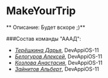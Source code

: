 # MakeYourTrip
** Описание: Будет вскоре ;)**

###Состав команды "АААД":
* [*Терёшкина Дарья*](https://github.com/buDashka), DevAppiOS-11
* [*Белогуров Алексей*](https://github.com/belogurow), DevAppiOS-11
* [*Козлова Анастасия*](https://pp.userapi.com/c638527/v638527842/29506/5EmUQCsg9-A.jpg), DevAppiOS-11
* [*Зайнитов Альберт*](https://github.com/), DevAppiOS-11
